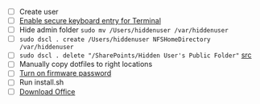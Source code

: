 - [ ] Create user
- [ ] [Enable secure keyboard entry for Terminal](https://security.stackexchange.com/questions/47749/how-secure-is-secure-keyboard-entry-in-mac-os-xs-terminal)
- [ ] Hide admin folder `sudo mv /Users/hiddenuser /var/hiddenuser`
- [ ] `sudo dscl . create /Users/hiddenuser NFSHomeDirectory /var/hiddenuser`
- [ ] `sudo dscl . delete "/SharePoints/Hidden User's Public Folder"` [src](https://support.apple.com/en-gb/HT203998)
- [ ] Manually copy dotfiles to right locations
- [ ] [Turn on firmware password](https://support.apple.com/en-au/HT204455#turnon)
- [ ] Run install.sh
- [ ] [Download Office](https://portal.office.com)
